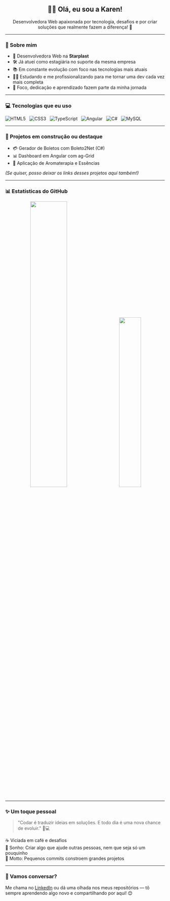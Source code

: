 <h2 align="center">👩‍💻 Olá, eu sou a Karen!</h2>

<p align="center">
Desenvolvedora Web apaixonada por tecnologia, desafios e por criar soluções que realmente fazem a diferença! 🚀  
</p>

---

### 🌟 Sobre mim

- 💼 Desenvolvedora Web na **Starplast**
- 🛠️ Já atuei como estagiária no suporte da mesma empresa
- 📚 Em constante evolução com foco nas tecnologias mais atuais
- 👩‍🎓 Estudando e me profissionalizando para me tornar uma dev cada vez mais completa
- 🎯 Foco, dedicação e aprendizado fazem parte da minha jornada

---

### 💻 Tecnologias que eu uso

![HTML5](https://img.shields.io/badge/-HTML5-E34F26?style=flat&logo=html5&logoColor=white) &nbsp;
![CSS3](https://img.shields.io/badge/-CSS3-1572B6?style=flat&logo=css3&logoColor=white) &nbsp;
![TypeScript](https://img.shields.io/badge/-TypeScript-3178C6?style=flat&logo=typescript&logoColor=white) &nbsp;
![Angular](https://img.shields.io/badge/-Angular-DD0031?style=flat&logo=angular&logoColor=white) &nbsp;
![C#](https://img.shields.io/badge/-CSharp-239120?style=flat&logo=c-sharp&logoColor=white) &nbsp;
![MySQL](https://img.shields.io/badge/-MySQL-4479A1?style=flat&logo=mysql&logoColor=white) &nbsp;

---

### 🚧 Projetos em construção ou destaque

- 💳 Gerador de Boletos com Boleto2Net (C#)
- 📊 Dashboard em Angular com ag-Grid
- 🌿 Aplicação de Aromaterapia e Essências

*(Se quiser, posso deixar os links desses projetos aqui também!)*

---

### 📊 Estatísticas do GitHub

<p align="center">
  <img src="https://github-readme-stats.vercel.app/api?username=Karen-HerOAcEDucK&show_icons=true&theme=radical" width="48%" /> &nbsp; &nbsp; &nbsp; &nbsp; &nbsp;
  <img src="https://github-readme-stats.vercel.app/api/top-langs/?username=Karen-HerOAcEDucK&layout=compact&theme=radical" width="37%"/>
</p>

---

### ✨ Um toque pessoal

> "Codar é traduzir ideias em soluções. E todo dia é uma nova chance de evoluir." 🌱💻

☕ Viciada em café e desafios  
💜 Sonho: Criar algo que ajude outras pessoas, nem que seja só um pouquinho  
🎯 Motto: Pequenos commits constroem grandes projetos

---

### 💌 Vamos conversar?

Me chama no [LinkedIn](https://www.linkedin.com/in/karen-alexandre-570292203/) ou dá uma olhada nos meus repositórios — tô sempre aprendendo algo novo e compartilhando por aqui! 😊
